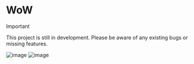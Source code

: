 # WoW

> [!IMPORTANT]  
> This project is still in development. Please be aware of any existing bugs or missing features.

![image](https://github.com/user-attachments/assets/9197499d-8d5c-47c8-8c55-175936962521)
![image](https://github.com/user-attachments/assets/98457e48-0e54-4d35-b5c6-661d979c8b36)

